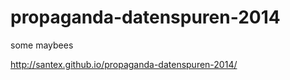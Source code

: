 propaganda-datenspuren-2014
===========================

some maybees

http://santex.github.io/propaganda-datenspuren-2014/







<img src="http://santex.github.io/propaganda-datenspuren-2014/disclosure39_01.jpg" title="6" class="wide selected" id="" style="position: absolute; left: 10px; top: 34px; height: 20px; width: 20px; opacity: 0;">
<img src="http://santex.github.io/propaganda-datenspuren-2014/thanks-corporate-news1.jpg" title="9" class="wide selected" id="" style="position: absolute; left: 10px; top: 34px; height: 20px; width: 20px; opacity: 0;">
<img src="http://santex.github.io/propaganda-datenspuren-2014/trapwire-nextbus-surveillance-cubic.si_.jpg" title="8" class="wide selected" id="" style="position: absolute; left: 10px; top: 63px; height: 20px; width: 20px; opacity: 0;">
<img src="http://santex.github.io/propaganda-datenspuren-2014/110106surveillance1.jpg" title="11" class="wide selected" id="" style="position: absolute; left: 10px; top: 63px; height: 20px; width: 20px; opacity: 0;">
<img src="http://santex.github.io/propaganda-datenspuren-2014/New-Flag.jpeg" title="16" class="wide selected" id="" style="position: absolute; left: 10px; top: 92px; height: 20px; width: 20px; opacity: 0;">
<img src="http://santex.github.io/propaganda-datenspuren-2014/bigbrother132_01.jpg" title="4" class="wide selected" id="" style="position: absolute; left: 10px; top: 92px; height: 20px; width: 20px; opacity: 0;">
<img src="http://santex.github.io/propaganda-datenspuren-2014/nwo146_01.jpg" title="25" class="wide selected" id="" style="position: absolute; left: 10px; top: 121px; height: 20px; width: 20px; opacity: 0;">
<img src="http://santex.github.io/propaganda-datenspuren-2014/36.si_.jpg" title="26" class="wide selected" id="" style="position: absolute; left: 10px; top: 92px; height: 20px; width: 20px; opacity: 0;">
<img src="http://santex.github.io/propaganda-datenspuren-2014/obama90_01.jpg" title="39" class="wide selected" id="" style="position: absolute; left: 10px; top: 92px; height: 20px; width: 20px; opacity: 0;">
<img src="http://santex.github.io/propaganda-datenspuren-2014/a9421b1ee37e0380aafac80d799bd96b.jpg" title="43" class="wide selected" id="" style="position: absolute; left: 10px; top: 34px; height: 20px; width: 20px; opacity: 0;">
<img src="http://santex.github.io/propaganda-datenspuren-2014/obama-shhhh3.png" title="45" class="wide selected" id="" style="position: absolute; left: 10px; top: 92px; height: 20px; width: 20px; opacity: 0;">
<img src="http://santex.github.io/propaganda-datenspuren-2014/photo4.jpg" title="53" class="wide selected" id="" style="position: absolute; left: 10px; top: 34px; height: 20px; width: 20px; opacity: 0;">
<img src="http://santex.github.io/propaganda-datenspuren-2014/bigbrother96_01.jpg" title="57" class="wide selected" id="" style="position: absolute; left: 10px; top: 34px; height: 20px; width: 20px; opacity: 0;">
<img src="http://santex.github.io/propaganda-datenspuren-2014/picture-7.png" title="56" class="wide selected" id="" style="position: absolute; left: 10px; top: 34px; height: 20px; width: 20px; opacity: 0;">
<img src="http://santex.github.io/propaganda-datenspuren-2014/predator-firing-missile4.jpg" title="62" class="wide selected" id="" style="position: absolute; left: 10px; top: 34px; height: 20px; width: 20px; opacity: 0;">
<img src="http://santex.github.io/propaganda-datenspuren-2014/icke49_44.jpg" title="67" class="wide selected" id="" style="position: absolute; left: 10px; top: 34px; height: 20px; width: 20px; opacity: 0;">
<img src="http://santex.github.io/propaganda-datenspuren-2014/crowd.jpg" title="78" class="wide selected" id="" style="position: absolute; left: 10px; top: 34px; height: 20px; width: 20px; opacity: 0;">
<img src="http://santex.github.io/propaganda-datenspuren-2014/screen_shot_2012-10-05_at_2.28.41_pm.png" title="80" class="wide selected" id="" style="position: absolute; left: 10px; top: 34px; height: 20px; width: 20px; opacity: 0;">
<img src="http://santex.github.io/propaganda-datenspuren-2014/Secret-NSA-Program-Collected-All-American-Email-Data.jpg" title="86" class="wide selected" id="" style="position: absolute; left: 10px; top: 34px; height: 20px; width: 20px; opacity: 0;">
<img src="http://santex.github.io/propaganda-datenspuren-2014/Truth-Lies-Wallpaper__yvt2.jpg" title="104" class="wide selected" id="" style="position: absolute; left: 10px; top: 34px; height: 20px; width: 20px; opacity: 0;">
<img src="http://santex.github.io/propaganda-datenspuren-2014/DQVJA5J62NGMMOPJ.jpg" title="111" class="wide selected" id="" style="position: absolute; left: 10px; top: 34px; height: 20px; width: 20px; opacity: 0;">
<img src="http://santex.github.io/propaganda-datenspuren-2014/uk-spy-laws-parliament.si_.jpg" title="110" class="wide selected" id="" style="position: absolute; left: 10px; top: 34px; height: 20px; width: 20px; opacity: 0;">
<img src="http://santex.github.io/propaganda-datenspuren-2014/endgame09_04.jpg" title="120" class="wide selected" id="" style="position: absolute; left: 10px; top: 34px; height: 20px; width: 20px; opacity: 0;">
<img src="http://santex.github.io/propaganda-datenspuren-2014/Surveillance-Octopus-e1285782977492.jpg" title="3" class="tall selected" id="" style="position: absolute; left: 10px; top: 34px; height: 20px; width: 20px; opacity: 0;">
<img src="http://santex.github.io/propaganda-datenspuren-2014/mainstream-media1.jpg" title="10" class="tall selected" id="" style="position: absolute; left: 10px; top: 34px; height: 20px; width: 20px; opacity: 0;">
<img src="http://santex.github.io/propaganda-datenspuren-2014/Webcam-Spying.jpg" title="119" class="wide selected" id="" style="position: absolute; left: 10px; top: 34px; height: 20px; width: 20px; opacity: 0;">
<img src="http://santex.github.io/propaganda-datenspuren-2014/martiallawusa04_01.jpg" title="103" class="tall selected" id="" style="position: absolute; left: 10px; top: 34px; height: 20px; width: 20px; opacity: 0;">
<img src="http://santex.github.io/propaganda-datenspuren-2014/wikileaks37_01.jpg" title="125" class="tall selected" id="" style="position: absolute; left: 10px; top: 34px; height: 20px; width: 20px; opacity: 0;">
<img src="http://santex.github.io/propaganda-datenspuren-2014/mediacontrol33_04.jpg" title="118" class="tall selected" id="" style="position: absolute; left: 10px; top: 34px; height: 20px; width: 20px; opacity: 0;">
<img src="http://santex.github.io/propaganda-datenspuren-2014/crypto14.jpg" title="84" class="tall selected" id="" style="position: absolute; left: 10px; top: 92px; height: 20px; width: 20px; opacity: 0;">
<img src="http://santex.github.io/propaganda-datenspuren-2014/crypto10.jpg" title="81" class="tall selected" id="" style="position: absolute; left: 10px; top: 34px; height: 20px; width: 20px; opacity: 0;">
<img src="http://santex.github.io/propaganda-datenspuren-2014/Illustration-Man-with-big-brother-eye-watching-him-use-computer.jpg" title="82" class="tall selected" id="" style="position: absolute; left: 10px; top: 34px; height: 20px; width: 20px; opacity: 0;">

